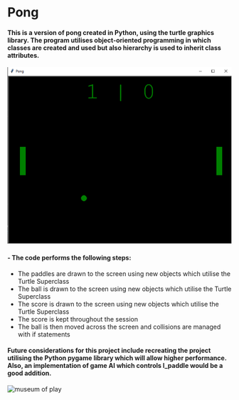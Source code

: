 # Pong
#### This is a version of pong created in Python, using the turtle graphics library. The program utilises object-oriented programming in which classes are created and used but also hierarchy is used to inherit class attributes.  
![Pong](https://github.com/PureJD/Pong/blob/main/pong_img.png?raw=true)


#### - The code performs the following steps:
- The paddles are drawn to the screen using new objects which utilise the Turtle Superclass 
- The ball is drawn to the screen using new objects which utilise the Turtle Superclass 
- The score is drawn to the screen using new objects which utilise the Turtle Superclass 
- The score is kept throughout the session
- The ball is then moved across the screen and collisions are managed with if statements

#### Future considerations for this project include recreating the project utilising the Python pygame library which will allow higher performance. Also, an implementation of game AI which controls l_paddle would be a good addition. 

![museum of play](https://www.museumofplay.org/app/uploads/2021/08/Pong-sq.jpg)